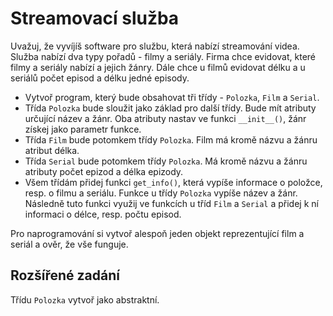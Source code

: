 # Streamovací služba

Uvažuj, že vyvíjíš software pro službu, která nabízí streamování videa. Služba nabízí dva typy pořadů - filmy a seriály. Firma chce evidovat, které filmy a seriály nabízí a jejich žánry. Dále chce u filmů evidovat délku a u seriálů počet episod a délku jedné episody.

- Vytvoř program, který bude obsahovat tři třídy - `Polozka`, `Film` a `Serial`.
- Třída `Polozka` bude sloužit jako základ pro další třídy. Bude mít atributy určující název a žánr. Oba atributy nastav ve funkci `__init__()`, žánr získej jako parametr funkce.
- Třída `Film` bude potomkem třídy `Polozka`. Film má kromě názvu a žánru atribut délka.
- Třída `Serial` bude potomkem třídy `Polozka`. Má kromě názvu a žánru atributy počet epizod a délka epizody.
- Všem třídám přidej funkci `get_info()`, která vypíše informace o položce, resp. o filmu a seriálu. Funkce u třídy `Polozka` vypíše název a žánr. Následně tuto funkci využij ve funkcích u tříd `Film` a `Serial` a přidej k ní informaci o délce, resp. počtu episod.

Pro naprogramování si vytvoř alespoň jeden objekt reprezentující film a seriál a ověr, že vše funguje.

## Rozšířené zadání

Třídu `Polozka` vytvoř jako abstraktní.
